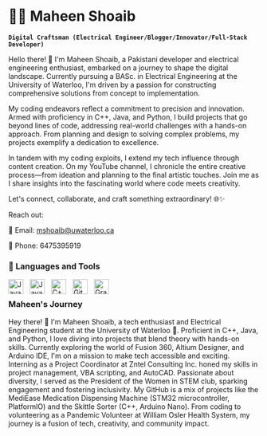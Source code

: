 # 👩‍💻 Maheen Shoaib

**`Digital Craftsman (Electrical Engineer/Blogger/Innovator/Full-Stack Developer)`**

Hello there! 👋 I'm Maheen Shoaib, a Pakistani developer and electrical engineering enthusiast, embarked on a journey to shape the digital landscape. Currently pursuing a BASc. in Electrical Engineering at the University of Waterloo, I'm driven by a passion for constructing comprehensive solutions from concept to implementation.

My coding endeavors reflect a commitment to precision and innovation. Armed with proficiency in C++, Java, and Python, I build projects that go beyond lines of code, addressing real-world challenges with a hands-on approach. From planning and design to solving complex problems, my projects exemplify a dedication to excellence.

In tandem with my coding exploits, I extend my tech influence through content creation. On my YouTube channel, I chronicle the entire creative process—from ideation and planning to the final artistic touches. Join me as I share insights into the fascinating world where code meets creativity.

Let's connect, collaborate, and craft something extraordinary! 🌐✨

Reach out:

📧 Email: mshoaib@uwaterloo.ca

📱 Phone: 6475395919

### 🧰 Languages and Tools

<img align="left" alt="Java" width="30px" style="padding-right:10px;" src="https://cdn.jsdelivr.net/gh/devicons/devicon/icons/java/java-original.svg"/>
<img align="left" alt="JavaScript" width="30px" style="padding-right:10px;" src="https://cdn.jsdelivr.net/gh/devicons/devicon/icons/javascript/javascript-plain.svg" />
<img align="left" alt="C++" width="30px" style="padding-right:10px;" src="https://cdn.jsdelivr.net/gh/devicons/devicon/icons/cplusplus/cplusplus-line.svg" />
<img align="left" alt="GitHub" width="30px" style="padding-right:10px;" src="https://cdn.jsdelivr.net/gh/devicons/devicon/icons/github/github-original.svg" />
<img align="left" alt="Gradle" width="30px" style="padding-right:10px;" src="https://cdn.jsdelivr.net/gh/devicons/devicon/icons/gradle/gradle-plain.svg" />
<br />

<summary><h3> Maheen's Journey</h3></summary>
 Hey there! 👋 I'm Maheen Shoaib, a tech enthusiast and Electrical Engineering student at the University of Waterloo 🚀. Proficient in C++, Java, and Python, I love diving into projects that blend theory with hands-on skills. Currently exploring the world of Fusion 360, Altium Designer, and Arduino IDE, I'm on a mission to make tech accessible and exciting. Interning as a Project Coordinator at Zntel Consulting Inc. honed my skills in project management, VBA scripting, and AutoCAD. Passionate about diversity, I served as the President of the Women in STEM club, sparking engagement and fostering inclusivity. My GitHub is a mix of projects like the MediEase Medication Dispensing Machine (STM32 microcontroller, PlatformIO) and the Skittle Sorter (C++, Arduino Nano). From coding to volunteering as a Pandemic Volunteer at William Osler Health System, my journey is a fusion of tech, creativity, and community impact.

